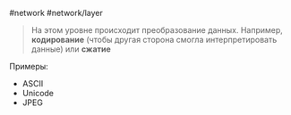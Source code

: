 #network #network/layer 

> На этом уровне происходит преобразование данных. Например, **кодирование** (чтобы другая сторона смогла интерпретировать данные) или **сжатие**

Примеры:
- ASCII
- Unicode
- JPEG